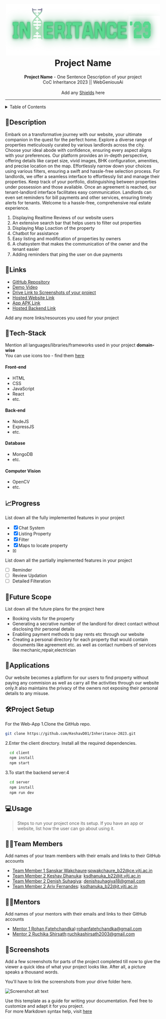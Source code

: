 <h1 align="center">
  <a href="https://github.com/CommunityOfCoders/Inheritance-2023">
    <img src="./Untitled.png" alt="CoC Inheritance 2022" width="500" height="166">
  </a>
  <br>
  Project Name
</h1>

<div align="center">
   <strong>Project Name</strong> - One Sentence Description of your project<br>
  CoC Inheritance 2023 || WebGeniousAi <br> <br>
  Add any <a href="https://shields.io/">Shields</a> here
</div>
<hr>

<details>
<summary>Table of Contents</summary>

- [Description](#description)
- [Links](#links)
- [Tech Stack](#tech-stack)
- [Progress](#progress)
- [Future Scope](#future-scope)
- [Applications](#applications)
- [Project Setup](#project-setup)
- [Usage](#usage)
- [Team Members](#team-members)
- [Mentors](#mentors)
- [Screenshots](#screenshots)

</details>

## 📝Description


Embark on a transformative journey with our website, your ultimate companion in the quest for the perfect home. Explore a diverse range of properties meticulously curated by various landlords across the city. Choose your ideal abode with confidence, ensuring every aspect aligns with your preferences. Our platform provides an in-depth perspective, offering details like carpet size, vivid images, BHK configuration, amenities, and precise location on the map.
Effortlessly narrow down your choices using various filters, ensuring a swift and hassle-free selection process. For landlords, we offer a seamless interface to effortlessly list and manage their properties. Keep track of your portfolio, distinguishing between properties under possession and those available. Once an agreement is reached, our tenant-landlord interface facilitates easy communication. Landlords can even set reminders for bill payments and other services, ensuring timely alerts for tenants. Welcome to a hassle-free, comprehensive real estate experience. 

1. Displaying Realtime Reviews of our website users
2. An extensive search bar that helps users to filter out properties
3. Displaying Map Loaction of the property
4. Chatbot for assistance
5. Easy listing and modification of properties by owners
6. A chatsystem that makes the communication of the owner and the tenant easier
7. Adding reminders that ping the user on due payments

## 🔗Links

- [GitHub Repository]()
- [Demo Video]()
- [Drive Link to Screenshots of your project]()
- [Hosted Website Link]()
- [App APK Link]()
- [Hosted Backend Link]()

Add any more links/resources you used for your project

## 🤖Tech-Stack

Mention all languages/libraries/frameworks used in your project **domain-wise**   
You can use icons too - find them [here](https://github.com/get-icon/geticon) 

#### Front-end
- HTML
- CSS
- JavaScript
- React
- etc.

#### Back-end
- NodeJS
- ExpressJS
- etc.

#### Database
- MongoDB
- etc.

#### Computer Vision
- OpenCV
- etc.

## 📈Progress

List down all the fully implemented features in your project

- [x] Chat System 
- [x] Listing Property
- [x] Filter
- [x] Maps to locate property
- [x]  


List down all the partially implemented features in your project

- [ ] Reminder
- [ ] Review Updation
- [ ] Detailed Filteration

## 🔮Future Scope

List down all the future plans for the project here

- Booking visits for the property
- Generating a secrative number of the landlord for direct contact without disclosing thir personal details
- Enabliing payment methods to pay rents etc through our website
- Creating a personal directory for each property that would contain documents like agreement etc. as well as contact numbers of services like mechanic,repair,electrician

## 💸Applications

Our website becomes a platform for our users to find property without paying any commision as well as carry all the activities through our website only.It also maintains the privacy of the owners not exposing their personal details to any misuse.
## 🛠Project Setup

For the Web-App 1.Clone the GitHub repo.
```bash
git clone https://github.com/KeshavD01/Inheritance-2023.git
```
2.Enter the client directory. Install all the required dependencies.
```bash
  cd client
  npm install
  npm start
```

3.To start the backend server:4
```bash
  cd server
  npm install
  npm run dev
```

## 💻Usage

>Steps to run your project once its setup. If you have an app or website, list how the user can go about using it.

## 👨‍💻Team Members

Add names of your team members with their emails and links to their GitHub accounts

- [Team Member 1 Sanskar Wakchaure](https://github.com/MynameisSanskar):spwakchaure_b22@ce.vjti.ac.in
- [Team Member 2 Keshav Dhanuka](https://github.com/KeshavD01): ksdhanuka_b22@it.vjti.ac.in
- [Team Member 2 Denish Suhagiya](https://github.com/Denish004): denishsuhagiya18@gmail.com
- [Team Member 2 Ariv Fernandes](https://github.com/KeshavD01): ksdhanuka_b22@it.vjti.ac.in 

## 👨‍🏫Mentors

Add names of your mentors with their emails and links to their GitHub accounts

- [Mentor 1 Rohan Fatehchandka](https://github.com/rohanfatehchandka)):rohanfatehchandka@gmail.com
- [Mentor 2 Ruchika Shirsath](https://github.com/Ruchika-2003):ruchikashirsath2003@gmail.com

## 📱Screenshots
Add a few screenshots for parts of the project completed till now to give the viewer a quick idea of what your project looks like. After all, a picture speaks a thousand words.

You'll have to link the screenshots from your drive folder here.

![Screenshot alt text](https://i.redd.it/qp8ocyzvyj8a1.jpg "Here is a screenshot")

Use this template as a guide for writing your documentation. Feel free to customize and adapt it for you project.  
For more Markdown syntax help, visit [here](https://www.markdownguide.org/basic-syntax/)

